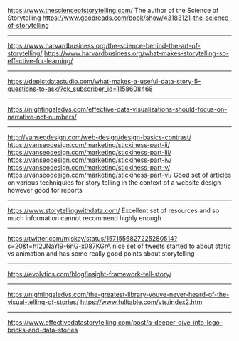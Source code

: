 
https://www.thescienceofstorytelling.com/
The author of the Science of Storytelling 
https://www.goodreads.com/book/show/43183121-the-science-of-storytelling

---
https://www.harvardbusiness.org/the-science-behind-the-art-of-storytelling/
https://www.harvardbusiness.org/what-makes-storytelling-so-effective-for-learning/

---

https://depictdatastudio.com/what-makes-a-useful-data-story-5-questions-to-ask/?ck_subscriber_id=1158608468

---
https://nightingaledvs.com/effective-data-visualizations-should-focus-on-narrative-not-numbers/

---
http://vanseodesign.com/web-design/design-basics-contrast/
https://vanseodesign.com/marketing/stickiness-part-ii/
https://vanseodesign.com/marketing/stickiness-part-iii/
https://vanseodesign.com/marketing/stickiness-part-iv/
https://vanseodesign.com/marketing/stickiness-part-v/
https://vanseodesign.com/marketing/stickiness-part-vi/
Good set of articles on various techniquies for story telling
in the context of a website design however good for reports

---
https://www.storytellingwithdata.com/
Excellent set of resources and so much information cannot recommend highly enough

---
https://twitter.com/mjskay/status/1571556827225280514?s=20&t=h12JNaYl9-6nG-x087KGrA
nice set of tweets started to about static vs animation and has some really good points about storytelling

---
https://evolytics.com/blog/insight-framework-tell-story/

---
https://nightingaledvs.com/the-greatest-library-youve-never-heard-of-the-visual-telling-of-stories/
https://www.fulltable.com/vts/index2.htm

---

https://www.effectivedatastorytelling.com/post/a-deeper-dive-into-lego-bricks-and-data-stories
